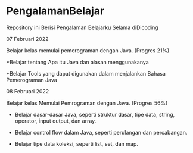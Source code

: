 # PengalamanBelajar
Repository ini Berisi Pengalaman Belajarku Selama diDicoding

07 Februari 2022

Belajar kelas memulai pemerograman dengan Java. (Progres 21%)

  *Belajar tentang Apa itu Java dan alasan menggunakanya
  
  *Belajar Tools yang dapat digunakan dalam menjalankan Bahasa Pemerograman Java

08 Februari 2022

Belajar kelas Memulai Pemrograman dengan Java. (Progres 56%)

  * Belajar dasar-dasar Java, seperti struktur dasar, tipe data, string, operator, input output, dan array.

  * Belajar control flow dalam Java, seperti perulangan dan percabangan.

  * Belajar tipe data koleksi, seperti list, set, dan map.
